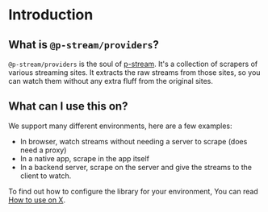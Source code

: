 # Introduction

## What is `@p-stream/providers`?

`@p-stream/providers` is the soul of [p-stream](https://github.com/p-stream/p-stream). It's a collection of scrapers of various streaming sites. It extracts the raw streams from those sites, so you can watch them without any extra fluff from the original sites.

## What can I use this on?

We support many different environments, here are a few examples:
 - In browser, watch streams without needing a server to scrape (does need a proxy)
 - In a native app, scrape in the app itself
 - In a backend server, scrape on the server and give the streams to the client to watch.

To find out how to configure the library for your environment, You can read [How to use on X](../2.essentials/0.usage-on-x.md).
